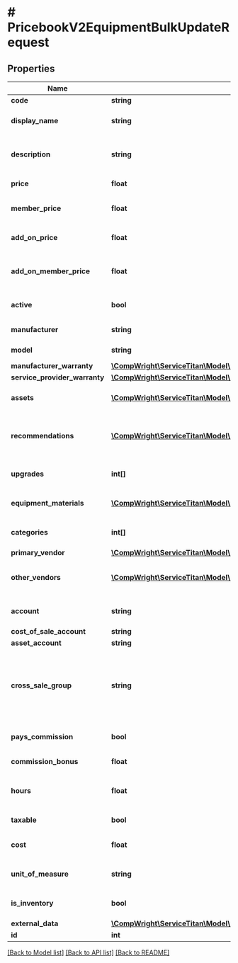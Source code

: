 # # PricebookV2EquipmentBulkUpdateRequest

## Properties

Name | Type | Description | Notes
------------ | ------------- | ------------- | -------------
**code** | **string** | Code for the SKU |
**display_name** | **string** | Name that displays with the SKU |
**description** | **string** | Description on the SKU that is displayed with the item |
**price** | **float** | Price of this SKU sold |
**member_price** | **float** | The price if the item is sold to a member |
**add_on_price** | **float** | The price of the SKU is sold as an add-on item |
**add_on_member_price** | **float** | The price if the SKU is sold to a member as an add-on item |
**active** | **bool** | Active shows if the SKU is active or inactive |
**manufacturer** | **string** | Name of the manufactures |
**model** | **string** | The model of the equipment |
**manufacturer_warranty** | [**\CompWright\ServiceTitan\Model\PricebookV2EquipmentUpdateRequestManufacturerWarranty**](PricebookV2EquipmentUpdateRequestManufacturerWarranty.md) |  |
**service_provider_warranty** | [**\CompWright\ServiceTitan\Model\PricebookV2EquipmentUpdateRequestManufacturerWarranty**](PricebookV2EquipmentUpdateRequestManufacturerWarranty.md) |  |
**assets** | [**\CompWright\ServiceTitan\Model\PricebookV2SkuAssetRequest[]**](PricebookV2SkuAssetRequest.md) | Images, videos or PDFs attached to SKU |
**recommendations** | [**\CompWright\ServiceTitan\Model\PricebookV2EquipmentRecommendationRequest[]**](PricebookV2EquipmentRecommendationRequest.md) | Recommended services and materials to include with this SKU |
**upgrades** | **int[]** | Upgrades that can be sold for this SKU |
**equipment_materials** | [**\CompWright\ServiceTitan\Model\PricebookV2SkuLinkRequest[]**](PricebookV2SkuLinkRequest.md) | Array of materials used with this equipment |
**categories** | **int[]** | Categories that this SKU belongs to |
**primary_vendor** | [**\CompWright\ServiceTitan\Model\PricebookV2EquipmentUpdateRequestPrimaryVendor**](PricebookV2EquipmentUpdateRequestPrimaryVendor.md) |  |
**other_vendors** | [**\CompWright\ServiceTitan\Model\PricebookV2SkuVendorRequest[]**](PricebookV2SkuVendorRequest.md) | Other vendors that you might go to acquire this SKU |
**account** | **string** | The accounting account assigned to this SKU |
**cost_of_sale_account** | **string** |  |
**asset_account** | **string** |  |
**cross_sale_group** | **string** | A grouping of similar items that you&#39;ll then be able to track as a separate columns on the Technical Performance Board. |
**pays_commission** | **bool** | PaysCommissions shows if this task pays commission |
**commission_bonus** | **float** | Flat rate bonus paid for this task |
**hours** | **float** | The number of hours associated with the installing the equipment |
**taxable** | **bool** | Is this SKU taxable |
**cost** | **float** | The cost paid to acquire the material |
**unit_of_measure** | **string** | The unit of measure used for this SKU |
**is_inventory** | **bool** | Is this equipment a part of your inventory |
**external_data** | [**\CompWright\ServiceTitan\Model\PricebookV2DiscountAndFeesUpdateRequestExternalData**](PricebookV2DiscountAndFeesUpdateRequestExternalData.md) |  | [optional]
**id** | **int** |  |

[[Back to Model list]](../../README.md#models) [[Back to API list]](../../README.md#endpoints) [[Back to README]](../../README.md)
